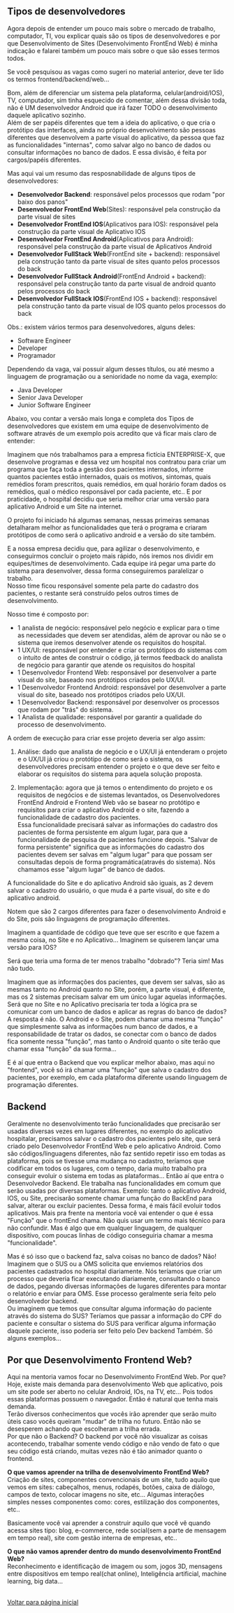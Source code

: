 ## Tipos de desenvolvedores
Agora depois de entender um pouco mais sobre o mercado de trabalho, computador, TI, vou explicar quais são os tipos de desenvolvedores
e por que Desenvolvimento de Sites (Desenvolvimento FrontEnd Web) é minha indicação e falarei também um pouco mais sobre o que são esses termos todos.<br />

Se você pesquisou as vagas como sugeri no material anterior, deve ter lido os termos frontend/backend/web... 

Bom, além de diferenciar um sistema pela plataforma, celular(android/IOS), TV, computador, sim tinha esquecido de comentar, além dessa divisão toda, 
não é UM desenvolvedor Android que irá fazer TODO o desenvolvimento daquele aplicativo sozinho. <br />
Além de ser papéis diferentes que tem a ideia do aplicativo, o que cria o protótipo das interfaces, ainda no próprio desenvolvimento são pessoas diferentes 
que desenvolvem a parte visual do aplicativo, da pessoa que faz as funcionalidades "internas", como salvar algo no banco de dados ou consultar
informações no banco de dados. E essa divisão, é feita por cargos/papéis diferentes. <br />

Mas aqui vai um resumo das resposnabilidade de alguns tipos de desenvolvedores: <br />
 - **Desenvolvedor Backend**: responsável pelos processos que rodam "por baixo dos panos"
 - **Desenvolvedor FrontEnd Web**(Sites): responsável pela construção da parte visual de sites
 - **Desenvolvedor FrontEnd IOS**(Aplicativos para IOS): responsável pela construção da parte visual de Aplicativo IOS
 - **Desenvolvedor FrontEnd Android**(Aplicativos para Android): responsável pela construção da parte visual de Aplicativos Android
 - **Desenvolvedor FullStack Web**(FrontEnd site + backend): responsável pela construção tanto da parte visual de sites quanto pelos processos do back 
 - **Desenvolvedor FullStack Android**(FrontEnd Android + backend): responsável pela construção tanto da parte visual de android quanto pelos processos do back
 - **Desenvolvedor FullStack IOS**(FrontEnd IOS + backend): responsável pela construção tanto da parte visual de IOS quanto pelos processos do back

Obs.: existem vários termos para desenvolvedores, alguns deles:
 - Software Engineer
 - Developer
 - Programador

Dependendo da vaga, vai possuir algum desses títulos, ou até mesmo a linguagem de programação ou a senioridade no nome da vaga, exemplo:
 - Java Developer
 - Senior Java Developer
 - Junior Software Engineer


Abaixo, vou contar a versão mais longa e completa dos Tipos de desenvolvedores que existem em uma equipe de desenvolvimento de software através 
de um exemplo pois acredito que vá ficar 
mais claro de entender: <br />

Imaginem que nós trabalhamos para a empresa fictícia ENTERPRISE-X, que desenvolve programas e dessa vez um hospital nos contratou para criar um
programa  que faça toda a gestão dos pacientes internados, informe quantos pacientes estão internados, quais os motivos, sintomas, quais remédios
foram prescritos, quais remédios, em qual horário foram dados os remédios, qual o médico responsável por cada paciente, etc.. E por praticidade, 
o hospital decidiu que seria melhor criar uma versão para aplicativo Android e um Site na internet. <br />
 
O projeto foi iniciado há algumas semanas, nessas primeiras semanas detalharam melhor as funcionalidades que terá o programa e criaram protótipos 
de como será o aplicativo android e a versão do site também. <br />

E a nossa empresa decidiu que, para agilizar o desenvolvimento, e conseguirmos concluir o projeto mais rápido, nós iremos nos dividir 
em equipes/times de desenvolvimento. Cada equipe irá pegar uma parte do sistema para desenvolver, dessa forma conseguiremos paralelizar o trabalho. <br />
Nosso time ficou responsável somente pela parte do cadastro dos pacientes, o restante será construído pelos outros times de desenvolvimento. <br />

Nosso time é composto por: 
 - 1 analista de negócio: responsável pelo negócio e explicar para o time as necessidades que devem ser atendidas, além de aprovar ou não
se o sistema que iremos desenvolver atende os requisitos do hospital. 
 - 1 UX/UI:  responsável por entender e criar os protótipos do sistemas com o intuito de antes de construir o código, já termos feedback 
do analista de negócio para garantir que atende os requisitos do hospital 
 - 1 Desenvolvedor Frontend Web: responsável por desenvolver a parte visual do site, baseado nos protótipos criados pelo UX/UI. 
 - 1 Desenvolvedor Frontend Android: responsável por desenvolver a parte visual do site, baseado nos protótipos criados pelo UX/UI. 
 - 1 Desenvolvedor Backend: responsável por desenvolver os processos que rodam por "trás" do sistema. 
 - 1 Analista de qualidade: responsável por garantir a qualidade do processo de desenvolvimento. 

A ordem de execução para criar esse projeto deveria ser algo assim:  

1. Análise: dado que analista de negócio e o UX/UI já entenderam o projeto e o UX/UI já criou o protótipo de como será o sistema, 
os desenvolvedores precisam entender o projeto e o que deve ser feito e elaborar os requisitos do sistema para aquela solução proposta. 

2. Implementação: agora que já temos o entendimento do projeto e os requisitos de negócios e de sistemas levantados, os Desenvolvedores FrontEnd
Android e Frontend Web vão se basear no protótipo e requisitos para criar o aplicativo Android e o site, fazendo a funcionalidade de cadastro dos pacientes. <br /> 
Essa funcionalidade precisará salvar as informações do cadastro dos pacientes de forma persistente em algum lugar, para que a  funcionalidade de 
pesquisa de pacientes funcione depois. "Salvar de forma persistente" significa que as informações do cadastro dos pacientes devem ser salvas em 
"algum lugar" para que possam ser consultadas depois de forma programática(através do sistema). Nós chamamos esse "algum lugar" de banco de dados. <br />

A funcionalidade do Site e do aplicativo Android são iguais, as 2 devem salvar o cadastro do usuário, o que muda é a parte visual, do site e 
do aplicativo android. <br />

Notem que são 2 cargos diferentes para fazer o desenvolvimento Android e do Site, pois são linguagens de programação diferentes. <br />

Imaginem a quantidade de código que teve que ser escrito e que fazem a mesma coisa, no Site e no Aplicativo... 
Imaginem se quiserem lançar uma versão para IOS? <br />

Será que teria uma forma de ter menos trabalho "dobrado"? Teria sim! Mas não tudo. <br />

Imaginem que as informações dos pacientes, que devem ser salvas, são as mesmas tanto no Android quanto no Site, porém, a parte visual,
é diferente, mas os 2 sistemas precisam salvar em um único lugar aquelas informações. Será que no Site e no Aplicativo precisaria ter 
toda a lógica pra se comunicar com um banco de dados e aplicar as regras do banco de dados? A resposta é não. O Android e o Site, podem 
chamar uma mesma "função" que simplesmente salva as informações num banco de dados, e a responsabilidade de tratar os dados, se conectar 
com o banco de dados fica somente nessa "função", mas tanto o Android quanto o site terão que chamar essa "função" da sua forma... <br />

E é aí que entra o Backend que vou explicar melhor abaixo, mas aqui no "frontend", você só irá chamar uma "função" que salva o cadastro 
dos pacientes, por exemplo, em cada plataforma diferente usando linguagem de programação diferentes. <br />

## Backend 
Geralmente no desenvolvimento terão funcionalidades que precisarão ser usadas diversas vezes em lugares diferentes,
no exemplo do aplicativo hospitalar, precisamos salvar o cadastro dos pacientes pelo site, que será criado pelo Desenvolvedor 
FrontEnd Web e pelo aplicativo Android. Como são códigos/linguagens diferentes, não faz sentido repetir isso em todas as plataforma,
pois se tivesse uma mudança no cadastro, teríamos que codificar em todos os lugares, com o tempo, daria muito trabalho pra conseguir
evoluir o sistema em todas as plataformas... Então aí que entra o Desenvolvedor Backend. Ele trabalha nas funcionalidades em comum que
serão usadas por diversas plataformas. Exemplo: tanto o aplicativo Android, IOS, ou Site, precisarão somente chamar uma função do BackEnd 
para salvar, alterar ou excluir pacientes. Dessa forma, é mais fácil evoluir todos aplicativos. Mais pra frente na mentoria você vai entender
o que é essa "Função" que o frontEnd chama. Não quis usar um termo mais técnico para não confundir. Mas é algo que em qualquer linguagem, 
de qualquer dispositivo, com poucas linhas de código conseguiria chamar a mesma "funcionalidade". <br />

Mas é só isso que o backend faz, salva coisas no banco de dados? Não! <br />
Imaginem que o SUS ou a OMS solicita que enviemos relatórios dos pacientes cadastrados no hospital diariamente. Nós teríamos que criar um processo que 
deveria ficar executando diariamente, consultando o banco de 
dados, pegando diversas informações de lugares diferentes para montar o relatório e enviar para OMS. Esse processo geralmente seria feito pelo desenvolvedor
backend. <br />
Ou imaginem que temos que consultar alguma informação do paciente através do sistema do SUS? Teríamos que passar a informação do CPF do paciente e consultar
o sistema do SUS para verificar alguma informação daquele paciente, isso poderia ser feito pelo Dev backend Também. Só alguns exemplos... <br />


## Por que Desenvolvimento Frontend Web?
Aqui na mentoria vamos focar no Desenvolvimento FrontEnd Web. Por que? Hoje, existe mais demanda para desenvolvimento Web que aplicativo,
pois um site pode ser aberto no celular Android, IOs, na TV, etc... Pois todos essas plataformas possuem o navegador. Então é natural que
tenha mais demanda.  <br />
Terão diversos conhecimentos que vocês irão aprender que serão muito úteis caso vocês queiram "mudar" de trilha no futuro.
Então não se desesperem achando que escolheram a trilha errada. <br />
Por que não o Backend? O backend por você não visualizar as coisas acontecendo, trabalhar somente vendo código e não vendo de fato o que seu 
código está criando, muitas vezes não é tão animador quanto o frontend.<br />

<strong> O que vamos aprender na trilha de desenvolvimento FrontEnd Web? </strong> <br />
  Criação de sites, componentes convencionais de um site, tudo aquilo que vemos em sites: cabeçalhos, menus, 
  rodapés, botões, caixa de diálogo, campos de texto, colocar imagens no site, etc... Algumas interações simples nesses 
  componentes como: cores, estilização dos componentes, etc.. <br />
  
Basicamente você vai aprender a construir aquilo que você vê quando acessa sites tipo: blog, e-commerce, rede social(sem a parte de
  mensagem em tempo real), site com gestão interna de empresas, etc.. <br />

<strong> O que não vamos aprender dentro do mundo desenvolvimento FrontEnd Web? </strong> <br />
  Reconhecimento e identificação de imagem ou som, jogos 3D, mensagens entre dispositivos em tempo real(chat online),
  Inteligência artificial, machine learning, big data...  
<br />

[Voltar para página inicial](https://github.com/vitorfariaz/guia-web-developer)
